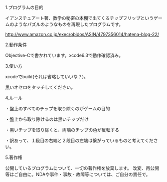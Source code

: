 1.プログラムの目的

イアンスチュアート著、数学の秘密の本棚で出てくるチップフリップというゲームのようなパズルのようなものを再現したプログラムです。

http://www.amazon.co.jp/exec/obidos/ASIN/4797356014/hatena-blog-22/

2.動作条件

Objective-Cで書かれています。xcode6.3で動作確認済み。

3.使い方

xcodeでbuild(それは省略していいな？)。

黒いオセロをタッチしてください。

4.ルール

・盤上のすべてのチップを取り除くのがゲームの目的

・盤上から取り除けるのは黒いチップだけ

・黒いチップを取り除くと、両隣のチップの色が反転する

・訳あって、１段目の右端と２段目の左端は繋がっているものと考えてください。

5.著作権

公開しているプログラムについて、一切の著作権を放棄します。 改変、再公開等はご自由に。NDAや事件・事故・故障等については、ご自分の責任で。
